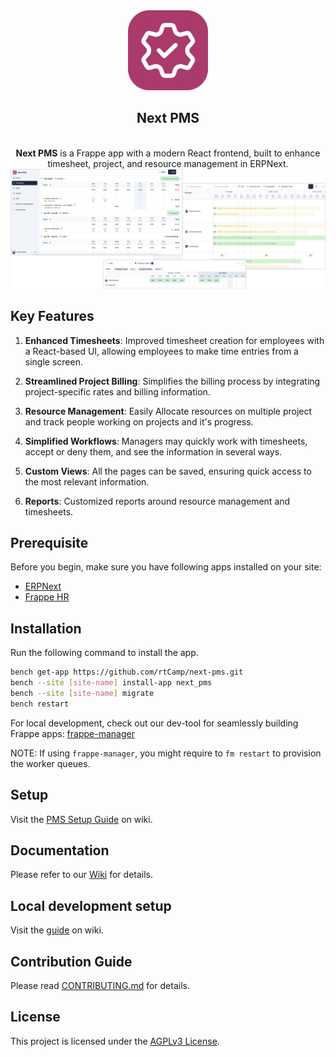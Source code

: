 <div align="center">
<img src="next_pms/public/next-pms-logo.png" height="128" alt="Next PMS Logo">
<h2>Next PMS</h2>
<br>
<b>Next PMS</b> is a Frappe app with a modern React frontend, built to enhance timesheet, project, and resource management in ERPNext.
</div>

<div align="center">
<img src="featured-image.png" width="1050" alt="Frappe Appointment">
</div>


## Key Features

1. **Enhanced Timesheets**: Improved timesheet creation for employees with a React-based UI, allowing employees to make time entries from a single screen.

2. **Streamlined Project Billing**: Simplifies the billing process by integrating project-specific rates and billing information.

3. **Resource Management**: Easily Allocate resources on multiple project and track people working on projects and it's progress. 
4. **Simplified Workflows**: Managers may quickly work with timesheets, accept or deny them, and see the information in several ways.
5. **Custom Views**: All the pages can be saved,  ensuring quick access to the most relevant information.
6. **Reports**: Customized reports around resource management and timesheets.

## Prerequisite

Before you begin, make sure you have following apps installed on your site:

- [ERPNext](https://github.com/frappe/erpnext)
- [Frappe HR](https://github.com/frappe/hrms)

## Installation 

Run the following command to install the app.

```bash
bench get-app https://github.com/rtCamp/next-pms.git
bench --site [site-name] install-app next_pms
bench --site [site-name] migrate
bench restart
```
For local development, check out our dev-tool for seamlessly building Frappe apps: [frappe-manager](https://github.com/rtCamp/Frappe-Manager)

NOTE: If using `frappe-manager`, you might require to `fm restart` to provision the worker queues.

## Setup
Visit the [PMS Setup Guide](https://github.com/rtCamp/next-pms/wiki#setup) on wiki.

## Documentation
Please refer to our [Wiki](https://github.com/rtCamp/next-pms/wiki) for details.

## Local development setup
Visit the [guide](https://github.com/rtCamp/next-pms/wiki/Local-Development) on wiki.


## Contribution Guide

Please read [CONTRIBUTING.md](./CONTRIBUTING.md) for details.

## License

This project is licensed under the [AGPLv3 License](./LICENSE).